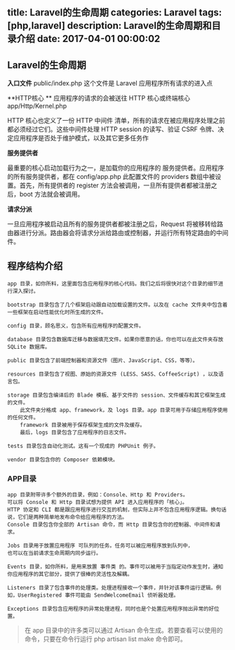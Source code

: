 title: Laravel的生命周期
categories: Laravel
tags: [php,laravel]
description: Laravel的生命周期和目录介绍
date: 2017-04-01 00:00:02 
---



## Laravel的生命周期

**入口文件** 
public/index.php 这个文件是 Laravel 应用程序所有请求的进入点

**HTTP核心 **
应用程序的请求的会被送往 HTTP 核心或终端核心
app/Http/Kernel.php

<!--more-->
HTTP 核心也定义了一份 HTTP 中间件 清单，所有的请求在被应用程序处理之前都必须经过它们。这些中间件处理 HTTP session 的读写、验证 CSRF 令牌、决定应用程序是否处于维护模式，以及其它更多任务作

**服务提供者**

最重要的核心启动加载行为之一，是加载你的应用程序的 服务提供者。应用程序的所有服务提供者，都在 config/app.php 此配置文件的 providers 数组中被设置。首先，所有提供者的 register 方法会被调用，一旦所有提供者都被注册之后，boot 方法就会被调用。

**请求分派**

一旦应用程序被启动且所有的服务提供者都被注册之后，Request 将被移转给路由器进行分派。路由器会将请求分派给路由或控制器，并运行所有特定路由的中间件。


## 程序结构介绍

	app 目录，如你所料，这里面包含应用程序的核心代码。我们之后将很快对这个目录的细节进行深入探讨。
	
	bootstrap 目录包含了几个框架启动跟自动加载设置的文件。以及在 cache 文件夹中包含着一些框架在启动性能优化时所生成的文件。
	
	config 目录，顾名思义，包含所有应用程序的配置文件。
	
	database 目录包含数据库迁移与数据填充文件。如果你愿意的话，你也可以在此文件夹存放 SQLite 数据库。
	
	public 目录包含了前端控制器和资源文件（图片、JavaScript、CSS，等等）。
	
	resources 目录包含了视图、原始的资源文件 (LESS、SASS、CoffeeScript) ，以及语言包。
	
	storage 目录包含编译后的 Blade 模板、基于文件的 session、文件缓存和其它框架生成的文件。
		此文件夹分格成 app、framework，及 logs 目录。app 目录可用于存储应用程序使用的任何文件。
	    framework 目录被用于保存框架生成的文件及缓存。
		最后，logs 目录包含了应用程序的日志文件。
	
	tests 目录包含自动化测试。这有一个现成的 PHPUnit 例子。
	
	vendor 目录包含你的 Composer 依赖模块。


### APP目录

	app 目录附带许多个额外的目录，例如：Console、Http 和 Providers。
	可以将 Console 和 Http 目录试想为提供 API 进入应用程序的「核心」。
	HTTP 协定和 CLI 都是跟应用程序进行交互的机制，但实际上并不包含应用程序逻辑。换句话说，它们是两种简单地发布命令给应用程序的方法。
	Console 目录包含你全部的 Artisan 命令，而 Http 目录包含你的控制器、中间件和请求。

	Jobs 目录用于放置应用程序 可队列的任务。任务可以被应用程序放到队列中，
	也可以在当前请求生命周期内同步运行。
	
	Events 目录，如你所料，是用来放置 事件类 的。事件可以被用于当指定动作发生时，通知你应用程序的其它部分，提供了很棒的灵活性及解耦。
	
	Listeners 目录了包含事件的处理类。处理进程接收一个事件，并针对该事件运行逻辑。例如，UserRegistered 事件可能由 SendWelcomeEmail 侦听器处理。
	
	Exceptions 目录包含应用程序的异常处理进程，同时也是个处置应用程序抛出异常的好位置。

> 在 app 目录中的许多类可以通过 Artisan 命令生成。若要查看可以使用的命令，只要在命令行运行 php artisan list make 命令即可。